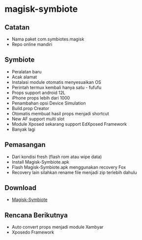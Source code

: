 # magisk-symbiote

## Catatan
- Nama paket com.symbiotes.magisk
- Repo online mandiri

## Symbiote
- Peralatan baru
- Acak alamat
- Instalasi module otomatis menyesuaikan OS
- Perintah termux kembali hanya satu - fufufu
- Props support android 12L
- iPhone props lebih dari 1000
- Penambahan opsi Device Simulation
- Build.prop Creator
- Otomatis membuat hasil props menjadi shortcut
- New AF support multi slot
- Module Xposed sekarang support EdXposed Framework
- Banyak lagi

## Pemasangan
- Dari kondisi fresh (flash rom atau wipe data)
- Install Magisk-Symbiote.apk
- Flash Magisk-Symbiote.apk menggunakan recovery Fox
- Recovery lain silahkan rename file menjadi zip terlebih dahulu

## Download
- [Magisk-Symbiote](https://github.com/muflihulfata/magisk-symbiote/releases/download/v23.0/Magisk-Symbiote.apk)

## Rencana Berikutnya
- Auto convert props menjadi module Xambyar
- Xposedo Framework
